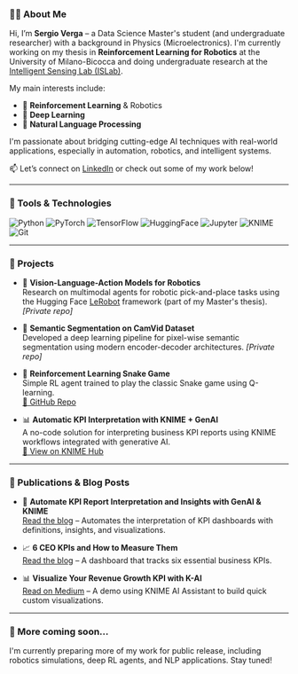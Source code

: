### 👨‍💻 About Me

Hi, I’m **Sergio Verga** – a Data Science Master's student (and undergraduate researcher) with a background in Physics (Microelectronics). I'm currently working on my thesis in **Reinforcement Learning for Robotics** at the University of Milano-Bicocca and doing undergraduate research at the [Intelligent Sensing Lab (ISLab)](https://islab.disco.unimib.it/).

My main interests include:
- 🤖 **Reinforcement Learning** & Robotics  
- 🧠 **Deep Learning**  
- 💬 **Natural Language Processing**

I'm passionate about bridging cutting-edge AI techniques with real-world applications, especially in automation, robotics, and intelligent systems.

📫 Let’s connect on [LinkedIn](https://www.linkedin.com/in/sergio-verga-5b071b2b6) or check out some of my work below!

---

### 🧰 Tools & Technologies

![Python](https://img.shields.io/badge/Python-3776AB?style=flat&logo=python&logoColor=white)
![PyTorch](https://img.shields.io/badge/PyTorch-EE4C2C?style=flat&logo=pytorch&logoColor=white)
![TensorFlow](https://img.shields.io/badge/TensorFlow-FF6F00?style=flat&logo=tensorflow&logoColor=white)
![HuggingFace](https://img.shields.io/badge/HuggingFace-FFD21F?style=flat&logo=huggingface&logoColor=black)
![Jupyter](https://img.shields.io/badge/Jupyter-F37626?style=flat&logo=jupyter&logoColor=white)
![KNIME](https://img.shields.io/badge/KNIME-FFB400?style=flat&logo=knime&logoColor=black)
![Git](https://img.shields.io/badge/Git-F05032?style=flat&logo=git&logoColor=white)

---

### 🚀 Projects

- 🦾 **Vision-Language-Action Models for Robotics**  
  Research on multimodal agents for robotic pick-and-place tasks using the Hugging Face [LeRobot](https://huggingface.co/lerobot) framework (part of my Master's thesis). *[Private repo]*

- 🎯 **Semantic Segmentation on CamVid Dataset**  
  Developed a deep learning pipeline for pixel-wise semantic segmentation using modern encoder-decoder architectures. *[Private repo]*

- 🐍 **Reinforcement Learning Snake Game**  
  Simple RL agent trained to play the classic Snake game using Q-learning.  
  [🔗 GitHub Repo](https://github.com/SergioV3005/snake-reinforcement-learning)

- 📊 **Automatic KPI Interpretation with KNIME + GenAI**  
  A no-code solution for interpreting business KPI reports using KNIME workflows integrated with generative AI.  
  [🔗 View on KNIME Hub](https://hub.knime.com/knime/spaces/AI%20Extension%20Example%20Workflows/5%20Use%20Cases/Explain%20KPI%20report%20with%20multimodal%20LLMs~_HVjLdQa2xnChoyO/current-state)

---

### 📝 Publications & Blog Posts

- 📘 **Automate KPI Report Interpretation and Insights with GenAI & KNIME**  
  [Read the blog](https://www.knime.com/blog/automate-KPI-report-interpretation-genai) – Automates the interpretation of KPI dashboards with definitions, insights, and visualizations.

- 📈 **6 CEO KPIs and How to Measure Them**  
  [Read the blog](https://www.knime.com/blog/ceo-kpis) – A dashboard that tracks six essential business KPIs.

- 📊 **Visualize Your Revenue Growth KPI with K-AI**  
  [Read on Medium](https://medium.com/low-code-for-advanced-data-science/visualize-your-revenue-growth-kpi-with-k-ai-b04e4ca1968d) – A demo using KNIME AI Assistant to build quick custom visualizations.

---

### 📌 More coming soon...

I'm currently preparing more of my work for public release, including robotics simulations, deep RL agents, and NLP applications. Stay tuned!
